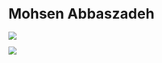 # Mohsen Abbaszadeh
![](https://github-readme-stats.vercel.app/api?username=mohsenzad&show_icons=true&count_private=true)

![](https://github-readme-stats.vercel.app/api/top-langs/?username=mohsenzad&layout=compact)
